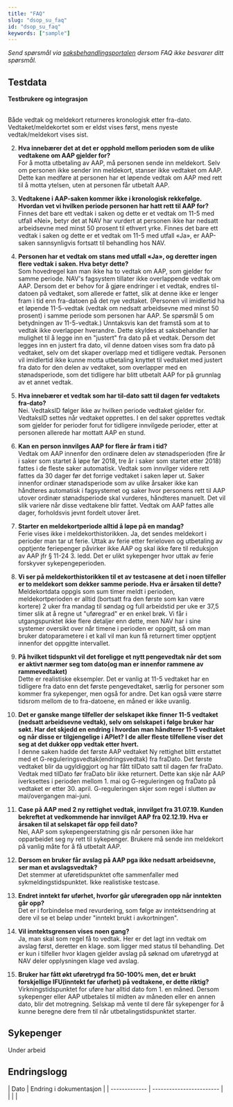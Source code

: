 ```yaml
---
title: "FAQ"
slug: "dsop_su_faq"
id: "dsop_su_faq"
keywords: ["sample"]
---
```


*Send spørsmål via [saksbehandlingsportalen](https:/online3.superoffice.com/Cust28770/CS/scripts/customer.fcgi) dersom FAQ ikke besvarer ditt spørsmål.*

## Testdata

**Testbrukere og integrasjon** <br  />

<br  />
Både vedtak og meldekort returneres kronologisk etter fra-dato. Vedtaket/meldekortet som er eldst vises først, mens nyeste vedtak/meldekort vises sist.

2. **Hva innebærer det at det er opphold mellom perioden som de ulike vedtakene om AAP gjelder for?**<br  />
For å motta utbetaling av AAP, må personen sende inn meldekort. Selv om personen ikke sender inn meldekort, stanser ikke vedtaket om AAP.
Dette kan medføre at personen har et løpende vedtak om AAP med rett til å motta ytelsen, uten at personen får utbetalt AAP.

4. **Vedtakene i AAP-saken kommer ikke i kronologisk rekkefølge. Hvordan vet vi hvilken periode personen har hatt rett til AAP for?**<br  />
Finnes det bare ett vedtak i saken og dette er et vedtak om 11-5 med utfall «Nei», betyr det at NAV har vurdert at personen ikke har nedsatt arbeidsevne med minst 50 prosent til ethvert yrke.
Finnes det bare ett vedtak i saken og dette er et vedtak om 11-5 med utfall «Ja», er AAP-saken sannsynligvis fortsatt til behandling hos NAV.

6. **Personen har et vedtak om stans med utfall «Ja», og deretter ingen flere vedtak i saken. Hva betyr dette?**<br  />
Som hovedregel kan man ikke ha to vedtak om AAP, som gjelder for samme periode. NAV's fagsystem tillater ikke overlappende vedtak om AAP.
Dersom det er behov for å gjøre endringer i et vedtak, endres til-datoen på vedtaket, som allerede er fattet, slik at denne ikke er lenger fram i tid enn fra-datoen på det nye vedtaket.
(Personen vil imidlertid ha et løpende 11-5-vedtak (vedtak om nedsatt arbeidsevne med minst 50 prosent) i samme periode som personen har AAP. Se spørsmål 5 om betydningen av 11-5-vedtak.)
Unntaksvis kan det framstå som at to vedtak ikke overlapper hverandre. Dette skyldes at saksbehandler har mulighet til å legge inn en "justert" fra dato på et vedtak.
Dersom det legges inn en justert fra dato, vil denne datoen vises som fra dato på vedtaket, selv om det skaper overlapp med et tidligere vedtak.
Personen vil imidlertid ikke kunne motta utbetaling knyttet til vedtaket med justert fra dato for den delen av vedtaket, som overlapper med en stønadsperiode, som det tidligere har blitt utbetalt AAP for på grunnlag av et annet vedtak.

8. **Hva innebærer et vedtak som har til-dato satt til dagen før vedtakets fra-dato?** <br  />
Nei. VedtaksID følger ikke av hvilken periode vedtaket gjelder for. VedtaksID settes når vedtaket opprettes.
I en del saker opprettes vedtak som gjelder for perioder forut for tidligere innvilgede perioder, etter at personen allerede har mottatt AAP en stund.

10. **Kan en person innvilges AAP for flere år fram i tid?**<br  />
Vedtak om AAP innenfor den ordinære delen av stønadsperioden (fire år i saker som startet å løpe før 2018, tre år i saker som startet etter 2018) fattes i de fleste saker automatisk.
Vedtak som innvilger videre rett fattes da 30 dager før det forrige vedtaket i saken løper ut.
Saker innenfor ordinær stønadsperiode som av ulike årsaker ikke kan håndteres automatisk i fagsystemet og saker hvor personens rett til AAP utover ordinær stønadsperiode skal vurderes, håndteres manuelt.
Det vil slik variere når disse vedtakene blir fattet. Vedtak om AAP fattes alle dager, forholdsvis jevnt fordelt utover året.

12. **Starter en meldekortperiode alltid å løpe på en mandag?** <br  />
Ferie vises ikke i meldekorthistorikken. Ja, det sendes meldekort i perioder man tar ut ferie.
Uttak av ferie etter ferieloven og utbetaling av opptjente feriepenger påvirker ikke AAP og skal ikke føre til reduksjon av AAP jfr &sect; 11-24 3. ledd.
Det er ulikt sykepenger hvor uttak av ferie forskyver sykepengeperioden.

14. **Vi ser på meldekorthistorikken til et av testcasene at det i noen tilfeller er to meldekort som dekker samme periode. Hva er årsaken til dette?** <br  />
Meldekortdata oppgis som sum timer meldt i perioden, meldekortperioden er alltid (bortsatt fra den første som kan være kortere) 2 uker fra mandag til søndag og full arbeidstid per uke er 37,5 timer
slik at å regne ut "uføregrad" er en enkel brøk. Vi får i utgangspunktet ikke flere detaljer enn dette, men NAV har i sine systemer oversikt over når timene i perioden er oppgitt,
så om man bruker datoparametere i et kall vil man kun få returnert timer opptjent innenfor det oppgitte intervallet.

16.	**På hvilket tidspunkt vil det foreligge et nytt pengevedtak når det som er aktivt nærmer seg tom dato(og man er innenfor rammene av rammevedtaket)** <br  />
Dette er realistiske eksempler. Det er vanlig at 11-5 vedtaket har en tidligere fra dato enn det første pengevedtaket, særlig for personer som kommer fra sykepenger, men også for andre.
Det kan også være større tidsrom mellom de to fra-datoene, en måned er ikke uvanlig.

18.	**Det er ganske mange tilfeller der selskapet ikke finner 11-5 vedtaket (nedsatt arbeidsevne vedtak), selv om selskapet i følge bruker har søkt. Har det skjedd en endring i hvordan man håndterer 11-5 vedtaket og når disse er tilgjengelige i APIet? I de aller fleste tilfellene viser det seg at det dukker opp vedtak etter hvert.** <br  />
I denne saken hadde det første AAP vedtaket Ny rettighet blitt erstattet med et G-reguleringsvedtak(endringsvedtak) fra fraDato. Det første vedtaket blir da ugyldiggjort og har fått tilDato satt til dagen før fraDato. Vedtak med tilDato før fraDato blir ikke returnert. Dette kan skje når AAP iverksettes i perioden mellom 1. mai og G-reguleringen og fraDato på vedtaket er etter 30. april. G-reguleringen skjer som regel i slutten av mai/overgangen mai-juni.

20.	**Case på AAP med 2 ny rettighet vedtak, innvilget fra 31.07.19. Kunden bekreftet at vedkommende har innvilget AAP fra 02.12.19. Hva er årsaken til at selskapet får opp feil dato?** <br  />
Nei, AAP som sykepengeerstatning gis når personen ikke har opparbeidet seg ny rett til sykepenger. Brukere må sende inn meldekort på vanlig måte for å få utbetalt AAP.

22.	**Dersom en bruker får avslag på AAP pga ikke nedsatt arbeidsevne, ser man et avslagsvedtak?** <br  />
Det stemmer at uføretidspunktet ofte sammenfaller med sykmeldingstidspunktet. Ikke realistiske testcase.

2. **Endret inntekt før uførhet, hvorfor går uføregraden opp når inntekten går opp?** <br  />
Det er i forbindelse med revurdering, som følge av inntektsendring at dere vil se et beløp under "inntekt brukt i avkortningen".

4. **Vil inntektsgrensen vises noen gang?** <br  />
Ja, man skal som regel få to vedtak. Her er det lagt inn vedtak om avslag først, deretter en klage. som ligger med status til behandling.
Det er kun i tilfeller hvor klagen gjelder avslag på søknad om uføretrygd at NAV deler opplysningen klage ved avslag.

6.	**Bruker har fått økt uføretrygd fra 50-100% men, det er brukt forskjellige IFU(inntekt før uførhet) på vedtakene, er dette riktig?**<br  />
Virkningstidspunktet for uføre har alltid dato fom 1. en måned. Dersom sykepenger eller AAP utbetales til midten av måneden eller en annen dato, blir det motregning.
Selskap må vente til dere får sykepenger for å kunne beregne dere frem til når utbetalingstidspunktet starter.

## Sykepenger

Under arbeid

## Endringslogg

| Dato         | Endring i dokumentasjon   |
| ------------- | ------------------------ |  | |   |
